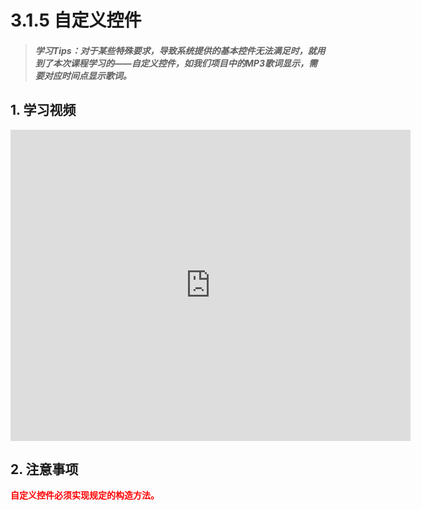 # 3.1.5 自定义控件

>##### 学习Tips：对于某些特殊要求，导致系统提供的基本控件无法满足时，就用到了本次课程学习的——自定义控件，如我们项目中的MP3歌词显示，需要对应时间点显示歌词。

## 1. 学习视频

<iframe frameborder="0" width="640" height="498" src="https://v.qq.com/iframe/player.html?vid=z0180bhmznp&tiny=0&auto=0" allowfullscreen></iframe>

## 2. 注意事项

<font color="#FF0000"><strong>自定义控件必须实现规定的构造方法。</strong></font>
